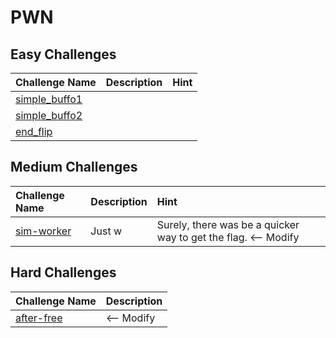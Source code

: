 # PWN

## Easy Challenges
| Challenge Name | Description  | Hint
|:-- |:-- |:--
| [simple_buffo1](simple_buffo1) | 
| [simple_buffo2](simple_bufio2) | 
| [end_flip](end_flip) | 


## Medium Challenges
| Challenge Name  | Description | Hint
|:-- | :-- | :---
| [sim-worker](sim-worker)| Just w | Surely, there was be a quicker way to get the flag.  <-- Modify


## Hard Challenges
| Challenge Name  | Description 
|:-- | :-- 
| [after-free](after-free) |   <-- Modify

